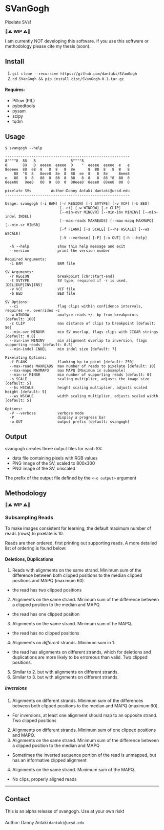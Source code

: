 # SVanGogh
Pixelate SVs!

:construction::warning: **WIP** :warning::construction:


I am currently NOT developing this software. If you use this software or methodology please cite my thesis (soon).

## Install

1. `git clone --recursive https://github.com/dantaki/SVanGogh`
2. `cd SVanGogh && pip install dist/SVanGogh-0.1.tar.gz` 

#### Requires:
* Pillow (PIL)
* pybedtools
* pysam
* scipy
* tqdm 


## Usage

```
$ svangogh --help

---------------------------------------------------------
8""""8  88   8                8""""8                   
8       88   8  eeeee  eeeee  8    "  eeeee  eeeee  e   e 
8eeeee  88  e8  8   8  8   8  8e      8  88  8   8  8   8 
    88  "8  8   8eee8  8e  8  88  ee  8   8  8e     8eee8 
e   88   8  8   88  8  88  8  88   8  8   8  88 "8  88  8 
8eee88   8ee8   88  8  88  8  88eee8  8eee8  88ee8  88  8

pixelate SVs         Author:Danny Antaki dantaki@ucsd.edu
---------------------------------------------------------

Usage: svangogh (-i BAM) [-r REGION] [-t SVTYPE] [-v VCF] [-b BED] 
                         [--ci] [-w WINDOW] [-c CLIP] 
                         [--min-ovr MINOVR] [--min-inv MININV] [--min-indel INDEL]
                         [--max-reads MAXREADS] [--max-mapq MAXMAPQ] [--min-sr MINSR] 
                         [-f FLANK] [-s SCALE] [--hs HSCALE] [--ws WSCALE] 
                         [-V --verbose] [-P] [-o OUT] [-h --help]

  -h --help             show this help message and exit
  --version             print the version number

Required Arguments:
  -i BAM                BAM file

SV Arguments:  
  -r REGION             breakpoint [chr:start-end]
  -t SVTYPE             SV type, required if -r is used. [DEL|DUP|INV|INS]
  -v VCF                VCF file
  -b BED                BED file

SV Options:
  --ci                  flag clips within confidence intervals, requires -v, overrides -c
  -w WINDOW             analyze reads +/- bp from breakpoints [default: 100]
  -c CLIP               max distance of clips to breakpoint [default: 50]
  --min-ovr MINOVR      min SV overlap, flags clips with CIGAR strings [default: 0.8]
  --min-inv MININV      min alignment overlap to inversion, flags supporting reads [default: 0.5]
  --min-indel INDEL     min indel size [default: 7]

Pixelating Options:  
  -f FLANK              flanking bp to paint [default: 250]
  --max-reads MAXREADS  max number of reads to pixelate [default: 10]
  --max-mapq MAXMAPQ    max MAPQ [Maximum in subsample]
  --min-sr MINSR        min number of supporting reads [default: 0]
  -s SCALE              scaling multiplier, adjusts the image size [default: 5]
  --hs HSCALE           height scaling multiplier, adjusts scaled height [default: 5]
  --ws WSCALE           width scaling multiplier, adjusts scaled width [default: 5]

Options:  
  -V --verbose          verbose mode
  -P                    display a progress bar
  -o OUT                output prefix [default: svangogh]
```

## Output

svangogh creates three output files for each SV: 

* data file containing pixels with RGB values 
* PNG image of the SV, scaled to 800x300
* PNG image of the SV, unscaled

The prefix of the output file defined by the `<-o output>` argument

## Methodology

:construction::warning: **WIP** :warning::construction:

### Subsampling Reads 
To make images consistent for learning, the default maximum number of reads (rows) to pixelate is 10.  

Reads are then ordered, first printing out supporting reads. A more detailed list of ordering is found below:

#### Deletions, Duplications

1. Reads with alignments on the same strand. Minimum sum of the difference between both clipped positions to the median clipped positions and MAPQ (maximum 60). 
  * the read has two clipped positions
2. Alignments on the same strand. Minimum sum of the difference between a clipped position to the median and MAPQ.
  * the read has one clipped position
3. Alignments on the same strand. Minimum sum of he MAPQ.
  * the read has no clipped positions
4. Alignments on *different* strands. Minimum sum in 1.
  * the read has alignments on different strands, which for deletions and duplications are more likely to be erroreous than valid. Two clipped positions.
5. Similar to 2. but with alignments on different strands.
6. Similar to 3. but with alignments on different strands.

##### Inversions

1. Alignments on different strands. Minimum sum of the differences between both clipped positions to the median and MAPQ (maximum 60). 
  * For inversions, at least one alignment should map to an opposite strand. Two clipped positions
2. Alignments on different strands. Minimum sum of one clipped positions and MAPQ.
3. Alignments on the same strand. Minimum sum of the difference between a clipped position to the median and MAPQ
  * Sometimes the inverted sequence portion of the read is unmapped, but has an informative clipped alignment
4. Alignments on the same strand. Munimum sum of the MAPQ.
  * No clips, properly aligned reads


--- 

## Contact

This is an alpha release of svangogh. Use at your own risk:exclamation:

Author: Danny Antaki `dantaki@ucsd.edu`
